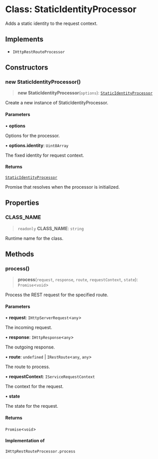 # Class: StaticIdentityProcessor

Adds a static identity to the request context.

## Implements

- `IHttpRestRouteProcessor`

## Constructors

### new StaticIdentityProcessor()

> **new StaticIdentityProcessor**(`options`): [`StaticIdentityProcessor`](StaticIdentityProcessor.md)

Create a new instance of StaticIdentityProcessor.

#### Parameters

• **options**

Options for the processor.

• **options.identity**: `Uint8Array`

The fixed identity for request context.

#### Returns

[`StaticIdentityProcessor`](StaticIdentityProcessor.md)

Promise that resolves when the processor is initialized.

## Properties

### CLASS\_NAME

> `readonly` **CLASS\_NAME**: `string`

Runtime name for the class.

## Methods

### process()

> **process**(`request`, `response`, `route`, `requestContext`, `state`): `Promise`\<`void`\>

Process the REST request for the specified route.

#### Parameters

• **request**: `IHttpServerRequest`\<`any`\>

The incoming request.

• **response**: `IHttpResponse`\<`any`\>

The outgoing response.

• **route**: `undefined` \| `IRestRoute`\<`any`, `any`\>

The route to process.

• **requestContext**: `IServiceRequestContext`

The context for the request.

• **state**

The state for the request.

#### Returns

`Promise`\<`void`\>

#### Implementation of

`IHttpRestRouteProcessor.process`
